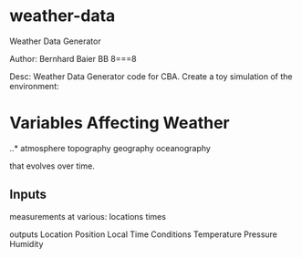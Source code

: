 # weather-data
Weather Data Generator

Author: Bernhard Baier BB 8===8

Desc: Weather Data Generator code for CBA. Create a toy simulation of the environment:

# Variables Affecting Weather
..* atmosphere
topography
geography
oceanography

that evolves over time. 

## Inputs 
measurements at various:
locations
times

outputs
Location 
Position 
Local Time 
Conditions 
Temperature 
Pressure 
Humidity
